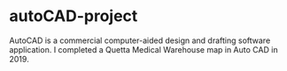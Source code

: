 # autoCAD-project
AutoCAD is a commercial computer-aided design and drafting software application. I completed a Quetta Medical Warehouse map in Auto CAD in 2019. 
